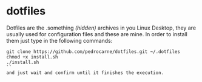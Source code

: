 # dotfiles
Dotfiles are the .something _(hidden)_ archives in you Linux Desktop, they are usually used for configuration files and these are mine.
In order to install them just type in the following commands:
```
git clone https://github.com/pedrocarne/dotfiles.git ~/.dotfiles
chmod +x install.sh
./install.sh
``
and just wait and confirm until it finishes the execution.
